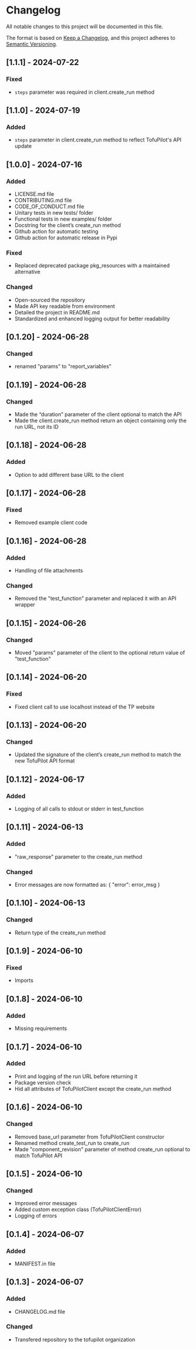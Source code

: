 # Changelog

All notable changes to this project will be documented in this file.

The format is based on [Keep a Changelog](https://keepachangelog.com/en/1.1.0/),
and this project adheres to [Semantic Versioning](https://semver.org/spec/v2.0.0.html).

## [1.1.1] - 2024-07-22

### Fixed

- `steps` parameter was required in client.create_run method

## [1.1.0] - 2024-07-19

### Added

- `steps` parameter in client.create_run method to reflect TofuPilot's API update

## [1.0.0] - 2024-07-16

### Added

- LICENSE.md file
- CONTRIBUTING.md file
- CODE_OF_CONDUCT.md file
- Unitary tests in new tests/ folder
- Functional tests in new examples/ folder
- Docstring for the client’s create_run method
- Github action for automatic testing
- Github action for automatic release in Pypi

### Fixed

- Replaced deprecated package pkg_resources with a maintained alternative

### Changed

- Open-sourced the repository
- Made API key readable from environment
- Detailed the project in README.md
- Standardized and enhanced logging output for better readability

## [0.1.20] - 2024-06-28

### Changed

- renamed "params" to "report_variables"

## [0.1.19] - 2024-06-28

### Changed

- Made the “duration” parameter of the client optional to match the API
- Made the client.create_run method return an object containing only the run URL, not its ID

## [0.1.18] - 2024-06-28

### Added

- Option to add different base URL to the client

## [0.1.17] - 2024-06-28

### Fixed

- Removed example client code

## [0.1.16] - 2024-06-28

### Added

- Handling of file attachments

### Changed

- Removed the "test_function" parameter and replaced it with an API wrapper

## [0.1.15] - 2024-06-26

### Changed

- Moved "params" parameter of the client to the optional return value of "test_function"

## [0.1.14] - 2024-06-20

### Fixed

- Fixed client call to use localhost instead of the TP website

## [0.1.13] - 2024-06-20

### Changed

- Updated the signature of the client’s create_run method to match the new TofuPilot API format

## [0.1.12] - 2024-06-17

### Added

- Logging of all calls to stdout or stderr in test_function

## [0.1.11] - 2024-06-13

### Added

- "raw_response" parameter to the create_run method

### Changed

- Error messages are now formatted as: { "error": error_msg }

## [0.1.10] - 2024-06-13

### Changed

- Return type of the create_run method

## [0.1.9] - 2024-06-10

### Fixed

- Imports

## [0.1.8] - 2024-06-10

### Added

- Missing requirements

## [0.1.7] - 2024-06-10

### Added

- Print and logging of the run URL before returning it
- Package version check
- Hid all attributes of TofuPilotClient except the create_run method

## [0.1.6] - 2024-06-10

### Changed

- Removed base_url parameter from TofuPilotClient constructor
- Renamed method create_test_run to create_run
- Made "component_revision" parameter of method create_run optional to match TofuPilot API

## [0.1.5] - 2024-06-10

### Changed

- Improved error messages
- Added custom exception class (TofuPilotClientError)
- Logging of errors

## [0.1.4] - 2024-06-07

### Added

- MANIFEST.in file

## [0.1.3] - 2024-06-07

### Added

- CHANGELOG.md file

### Changed

- Transfered repository to the tofupilot organization
